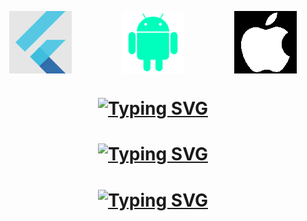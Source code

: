 <!-- Banner: Sadece logolar, daha büyük ve yan yana, Apple beyaz -->
<p align="center" style="display: flex; justify-content: center; gap: 80px; flex-wrap: nowrap;">
  <!-- Flutter -->
  <img src="https://raw.githubusercontent.com/devicons/devicon/master/icons/flutter/flutter-original.svg" height="100" alt="Flutter Logo" style="filter: brightness(1.2) invert(0.1);" />

  <!-- Android -->
  <img src="https://raw.githubusercontent.com/devicons/devicon/master/icons/android/android-original.svg" height="100" alt="Android Logo" style="filter: brightness(1.1) saturate(1.5) hue-rotate(80deg);" />

  <!-- iOS (Apple) -->
  <img src="https://raw.githubusercontent.com/devicons/devicon/master/icons/apple/apple-original.svg" height="100" alt="Apple Logo" style="filter: brightness(10) invert(1);" />
</p>

<!-- Animasyonlu yazılar alt alta, neon renkli -->
<h1 align="center">
  <a href="https://git.io/typing-svg">
    <img src="https://readme-typing-svg.herokuapp.com?font=Fira+Code&size=28&pause=700&color=00C4FF&center=true&vCenter=true&width=650&lines=Hi,+I'm+Muhammed+Emin+Alan+(wonzy)" alt="Typing SVG" />
  </a>
</h1>

<h1 align="center">
  <a href="https://git.io/typing-svg">
    <img src="https://readme-typing-svg.herokuapp.com?font=Fira+Code&size=30&pause=500&color=FF6EC7&center=true&vCenter=true&width=650&lines=Flutter+Developer+🚀" alt="Typing SVG" />
  </a>
</h1>

<h1 align="center">
  <a href="https://git.io/typing-svg">
    <img src="https://readme-typing-svg.herokuapp.com?font=Fira+Code&size=32&pause=600&color=7CFC00&center=true&vCenter=true&width=650&lines=Cross+Platform+App+Builder+🌍" alt="Typing SVG" />
  </a>
</h1>
